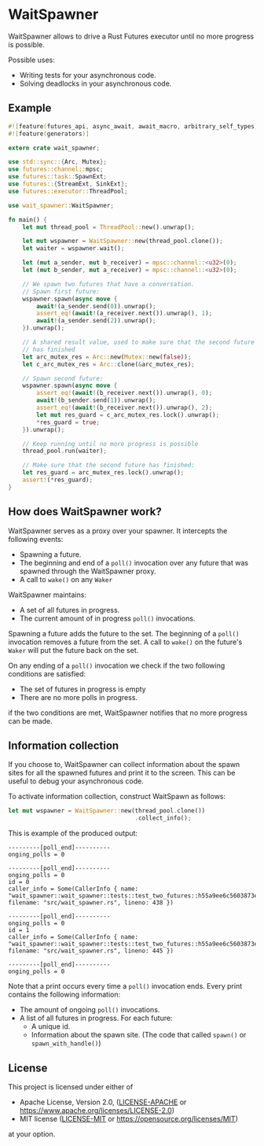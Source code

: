 
# WaitSpawner

WaitSpawner allows to drive a Rust Futures executor until no more progress is
possible. 

Possible uses:

- Writing tests for your asynchronous code.
- Solving deadlocks in your asynchronous code.


## Example

```rust
#![feature(futures_api, async_await, await_macro, arbitrary_self_types)]
#![feature(generators)]

extern crate wait_spawner;

use std::sync::{Arc, Mutex};
use futures::channel::mpsc;
use futures::task::SpawnExt;
use futures::{StreamExt, SinkExt};
use futures::executor::ThreadPool;

use wait_spawner::WaitSpawner;

fn main() {
    let mut thread_pool = ThreadPool::new().unwrap();

    let mut wspawner = WaitSpawner::new(thread_pool.clone());
    let waiter = wspawner.wait();

    let (mut a_sender, mut b_receiver) = mpsc::channel::<u32>(0);
    let (mut b_sender, mut a_receiver) = mpsc::channel::<u32>(0);

    // We spawn two futures that have a conversation.
    // Spawn first future:
    wspawner.spawn(async move {
        await!(a_sender.send(0)).unwrap();
        assert_eq!(await!(a_receiver.next()).unwrap(), 1);
        await!(a_sender.send(2)).unwrap();
    }).unwrap();

    // A shared result value, used to make sure that the second future
    // has finished
    let arc_mutex_res = Arc::new(Mutex::new(false));
    let c_arc_mutex_res = Arc::clone(&arc_mutex_res);

    // Spawn second future:
    wspawner.spawn(async move {
        assert_eq!(await!(b_receiver.next()).unwrap(), 0);
        await!(b_sender.send(1)).unwrap();
        assert_eq!(await!(b_receiver.next()).unwrap(), 2);
        let mut res_guard = c_arc_mutex_res.lock().unwrap();
        *res_guard = true;
    }).unwrap();

    // Keep running until no more progress is possible
    thread_pool.run(waiter);

    // Make sure that the second future has finished:
    let res_guard = arc_mutex_res.lock().unwrap();
    assert!(*res_guard);
}
```

## How does WaitSpawner work?

WaitSpawner serves as a proxy over your spawner.
It intercepts the following events:

- Spawning a future.
- The beginning and end of a `poll()` invocation over any future that was spawned through the WaitSpawner proxy.
- A call to `wake()` on any `Waker`

WaitSpawner maintains:
- A set of all futures in progress.
- The current amount of in progress `poll()` invocations.

Spawning a future adds the future to the set.
The beginning of a `poll()` invocation removes a future from the set. A call to
`wake()` on the future's `Waker` will put the future back on the set.

On any ending of a `poll()` invocation we check if the two following conditions are satisfied:
- The set of futures in progress is empty
- There are no more polls in progress.

if the two conditions are met, WaitSpawner notifies that no more progress can
be made.


## Information collection

If you choose to, WaitSpawner can collect information about the spawn sites for
all the spawned futures and print it to the screen. This can be useful to debug
your asynchronous code.

To activate information collection, construct WaitSpawn as follows:

```rust
let mut wspawner = WaitSpawner::new(thread_pool.clone())
                                    .collect_info();

```

This is example of the produced output:

```
---------[poll_end]----------
onging_polls = 0

---------[poll_end]----------
onging_polls = 0
id = 0
caller_info = Some(CallerInfo { name: "wait_spawner::wait_spawner::tests::test_two_futures::h55a9ee6c5603873e", filename: "src/wait_spawner.rs", lineno: 438 })

---------[poll_end]----------
onging_polls = 0
id = 1
caller_info = Some(CallerInfo { name: "wait_spawner::wait_spawner::tests::test_two_futures::h55a9ee6c5603873e", filename: "src/wait_spawner.rs", lineno: 445 })

---------[poll_end]----------
onging_polls = 0
```

Note that a print occurs every time a `poll()` invocation ends.
Every print contains the following information:

- The amount of ongoing `poll()` invocations.
- A list of all futures in progress. For each future:
    - A unique id.
    - Information about the spawn site. (The code that called `spawn()` or `spawn_with_handle()`)


## License

This project is licensed under either of

 * Apache License, Version 2.0, ([LICENSE-APACHE](LICENSE-APACHE) or
   https://www.apache.org/licenses/LICENSE-2.0)
 * MIT license ([LICENSE-MIT](LICENSE-MIT) or
   https://opensource.org/licenses/MIT)

at your option.
